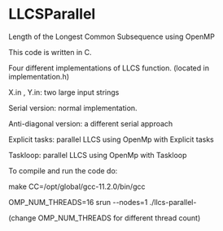 # LLCSParallel
Length of the Longest Common Subsequence using OpenMP

This code is written in C. 

Four different implementations of LLCS function. (located in implementation.h)

X.in , Y.in: two large input strings

Serial version: normal implementation.

Anti-diagonal version: a different serial approach

Explicit tasks: parallel LLCS using OpenMp with Explicit tasks

Taskloop: parallel LLCS using OpenMp with Taskloop

To compile and run the code do:

make CC=/opt/global/gcc-11.2.0/bin/gcc

OMP_NUM_THREADS=16 srun --nodes=1 ./llcs-parallel-<version>
  
(change OMP_NUM_THREADS for different thread count)
